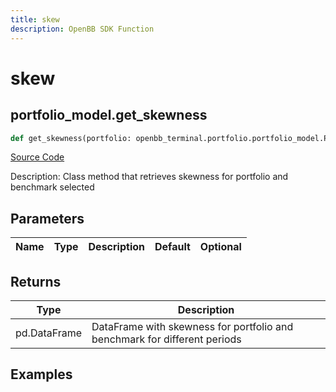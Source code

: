 ```yaml
---
title: skew
description: OpenBB SDK Function
---
```


# skew

## portfolio_model.get_skewness

```python title='openbb_terminal/portfolio/portfolio_model.py'
def get_skewness(portfolio: openbb_terminal.portfolio.portfolio_model.PortfolioModel) -> DataFrame:
```
[Source Code](https://github.com/OpenBB-finance/OpenBBTerminal/tree/main/openbb_terminal/portfolio/portfolio_model.py#L825)

Description: Class method that retrieves skewness for portfolio and benchmark selected

## Parameters

| Name | Type | Description | Default | Optional |
| ---- | ---- | ----------- | ------- | -------- |

## Returns

| Type | Description |
| ---- | ----------- |
| pd.DataFrame | DataFrame with skewness for portfolio and benchmark for different periods |

## Examples

